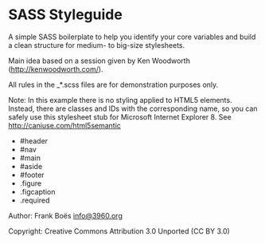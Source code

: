 SASS Styleguide
================

A simple SASS boilerplate to help you identify your core variables and build a clean structure for medium- to big-size stylesheets.

Main idea based on a session given by Ken Woodworth (http://kenwoodworth.com/).

All rules in the _*.scss files are for demonstration purposes only.

Note: In this example there is no styling applied to HTML5 elements. Instead, there are classes and IDs with the corresponding name, so you can safely use this stylesheet stub for Microsoft Internet Explorer 8. See http://caniuse.com/html5semantic

* #header
* #nav
* #main
* #aside
* #footer
* .figure
* .figcaption
* .required


Author:      Frank Boës <info@3960.org>

Copyright:   Creative Commons Attribution 3.0 Unported (CC BY 3.0)
